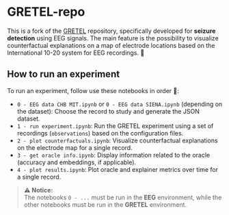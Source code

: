 # GRETEL-repo

This is a fork of the [GRETEL](https://github.com/aiim-research/GRETEL) repository, specifically developed for **seizure detection** using EEG signals. The main feature is the possibility to visualize counterfactual explanations on a map of electrode locations based on the International 10-20 system for EEG recordings. 🧠

## How to run an experiment

To run an experiment, follow use these notebooks in order 🚀:
- `0 - EEG data CHB MIT.ipynb` or `0 - EEG data SIENA.ipynb` (depending on the dataset): Choose the record to study and generate the JSON dataset.
- `1 - run experiment.ipynb`: Run the GRETEL experiment using a set of recordings (`observations`) based on the configuration files.
- `2 - plot counterfactuals.ipynb`: Visualize counterfactual explanations on the electrode map for a single record.
- `3 - get oracle info.ipynb`: Display information related to the oracle (accuracy and embeddings, if applicable).
- `4 - plot results.ipynb`: Plot oracle and explainer metrics over time for a single record.  
  

> **⚠️ Notice:**   
> The notebooks `0 - ...` must be run in the **EEG** environment, while the other notebooks must be run in the **GRETEL** environment.
